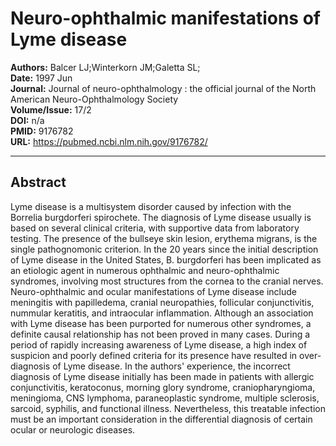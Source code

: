 # Neuro-ophthalmic manifestations of Lyme disease

**Authors:** Balcer LJ;Winterkorn JM;Galetta SL;  
**Date:** 1997 Jun  
**Journal:** Journal of neuro-ophthalmology : the official journal of the North American Neuro-Ophthalmology Society  
**Volume/Issue:** 17/2  
**DOI:** n/a  
**PMID:** 9176782  
**URL:** https://pubmed.ncbi.nlm.nih.gov/9176782/

---

## Abstract

Lyme disease is a multisystem disorder caused by infection with the Borrelia burgdorferi spirochete. The diagnosis of Lyme disease usually is based on several clinical criteria, with supportive data from laboratory testing. The presence of the bullseye skin lesion, erythema migrans, is the single pathognomonic criterion. In the 20 years since the initial description of Lyme disease in the United States, B. burgdorferi has been implicated as an etiologic agent in numerous ophthalmic and neuro-ophthalmic syndromes, involving most structures from the cornea to the cranial nerves. Neuro-ophthalmic and ocular manifestations of Lyme disease include meningitis with papilledema, cranial neuropathies, follicular conjunctivitis, nummular keratitis, and intraocular inflammation. Although an association with Lyme disease has been purported for numerous other syndromes, a definite causal relationship has not been proved in many cases. During a period of rapidly increasing awareness of Lyme disease, a high index of suspicion and poorly defined criteria for its presence have resulted in over-diagnosis of Lyme disease. In the authors' experience, the incorrect diagnosis of Lyme disease initially has been made in patients with allergic conjunctivitis, keratoconus, morning glory syndrome, craniopharyngioma, meningioma, CNS lymphoma, paraneoplastic syndrome, multiple sclerosis, sarcoid, syphilis, and functional illness. Nevertheless, this treatable infection must be an important consideration in the differential diagnosis of certain ocular or neurologic diseases.
